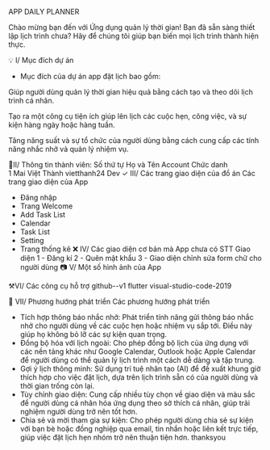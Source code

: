 APP DAILY PLANNER

Chào mừng bạn đến với Ứng dụng quản lý thời gian!
Bạn đã sẵn sàng thiết lập lịch trình chưa? Hãy để chúng tôi giúp bạn biến mọi lịch trình thành hiện thực.


💡 I/ Mục đích dự án
- Mục đích của dự án app đặt lịch bao gồm:

Giúp người dùng quản lý thời gian hiệu quả bằng cách tạo và theo dõi lịch trình cá nhân.

Tạo ra một công cụ tiện ích giúp lên lịch các cuộc hẹn, công việc, và sự kiện hàng ngày hoặc hàng tuần.

Tăng năng suất và sự tổ chức của người dùng bằng cách cung cấp các tính năng nhắc nhở và quản lý nhiệm vụ.

👤II/ Thông tin thành viên:
Số thứ tự	Họ và Tên	Account	Chức danh	
1	Mai Việt Thành	vietthanh24	Dev	
✓ III/ Các trang giao diện của đồ án
Các trang giao diện của App
- Đăng nhập
- Trang Welcome
- Add Task List
- Calendar
- Task List
- Setting
- Trang thống kê
❌ IV/ Các giao diện cơ bản mà App chưa có
STT	Giao diện
1	- Đăng kí
2	- Quên mật khẩu
3	- Giao diện chỉnh sửa form chữ cho người dùng
📷 V/ Một số hình ảnh của App

⚒VI/ Các công cụ hỗ trợ
github--v1 flutter visual-studio-code-2019

🔭 VII/ Phương hướng phát triển
Các phương hướng phát triển
- Tích hợp thông báo nhắc nhở: Phát triển tính năng gửi thông báo nhắc nhở cho người dùng về các cuộc hẹn hoặc nhiệm vụ sắp tới. Điều này giúp họ không bỏ lỡ các sự kiện quan trọng.
- Đồng bộ hóa với lịch ngoài: Cho phép đồng bộ lịch của ứng dụng với các nền tảng khác như Google Calendar, Outlook hoặc Apple Calendar để người dùng có thể quản lý lịch trình một cách dễ dàng và tập trung.
- Gợi ý lịch thông minh: Sử dụng trí tuệ nhân tạo (AI) để đề xuất khung giờ thích hợp cho việc đặt lịch, dựa trên lịch trình sẵn có của người dùng và thời gian trống còn lại.
- Tùy chỉnh giao diện: Cung cấp nhiều tùy chọn về giao diện và màu sắc để người dùng cá nhân hóa ứng dụng theo sở thích cá nhân, giúp trải nghiệm người dùng trở nên tốt hơn.
- Chia sẻ và mời tham gia sự kiện: Cho phép người dùng chia sẻ sự kiện với bạn bè hoặc đồng nghiệp qua email, tin nhắn hoặc liên kết trực tiếp, giúp việc đặt lịch hẹn nhóm trở nên thuận tiện hơn.
thanksyou
